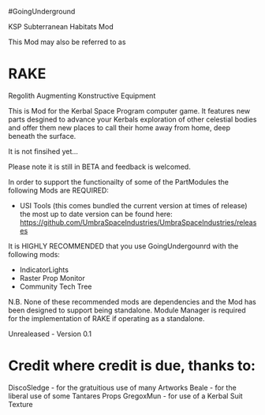 #GoingUnderground

KSP Subterranean Habitats Mod 

This Mod may also be referred to as 
# RAKE
Regolith Augmenting Konstructive Equipment

This is Mod for the Kerbal Space Program computer game. It features new parts desgined to advance your Kerbals exploration of other celestial bodies and offer them new places to call their home away from home, deep beneath the surface.

It is not finsihed yet...

Please note it is still in BETA and feedback is welcomed. 

In order to support the functionailty of some of the PartModules the following Mods are REQUIRED:

 - USI Tools (this comes bundled the current version at times of release) 
   the most up to date version can be found here: https://github.com/UmbraSpaceIndustries/UmbraSpaceIndustries/releases

It is HIGHLY RECOMMENDED that you use GoingUndergounrd with the following mods:

 - IndicatorLights
 - Raster Prop Monitor
 - Community Tech Tree
 
N.B. None of these recommended mods are dependencies and the Mod has been designed to support being standalone. Module Manager is required for the implementation of RAKE if operating as a standalone.

Unrealeased - Version 0.1

# Credit where credit is due, thanks to:

DiscoSledge - for the gratuitious use of many Artworks
Beale - for the liberal use of some Tantares Props
GregoxMun - for use of a Kerbal Suit Texture
